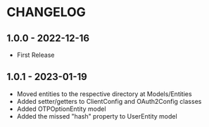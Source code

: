 # CHANGELOG

## 1.0.0 - 2022-12-16

* First Release


## 1.0.1 - 2023-01-19

* Moved entities to the respective directory at Models/Entities
* Added setter/getters to ClientConfig and OAuth2Config classes
* Added OTPOptionEntity model
* Added the missed "hash" property to UserEntity model
